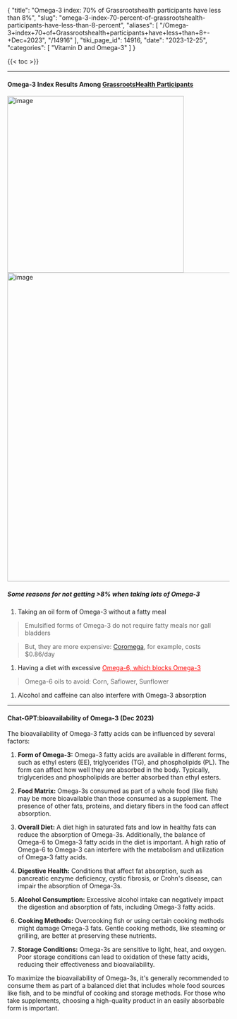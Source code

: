 {
  "title": "Omega-3 index: 70% of Grassrootshealth participants have less than 8%",
  "slug": "omega-3-index-70-percent-of-grassrootshealth-participants-have-less-than-8-percent",
  "aliases": [
    "/Omega-3+index+70+of+Grassrootshealth+participants+have+less+than+8+-+Dec+2023",
    "/14916"
  ],
  "tiki_page_id": 14916,
  "date": "2023-12-25",
  "categories": [
    "Vitamin D and Omega-3"
  ]
}

{{< toc >}}

---

#### Omega-3 Index Results Among [GrassrootsHealth Participants](https://myemail.constantcontact.com/Omega-3-Index-Results-Among-GrassrootsHealth-Participants--Updated-2023-.html?soid=1102722411090&aid=eumiK3G3GJo)

<img src="https://d1bk1kqxc0sym.cloudfront.net/attachments/png/o-3-index-arrows.png" alt="image" width="400">

<img src="https://d1bk1kqxc0sym.cloudfront.net/attachments/png/omega-3-grh-dec-2023.png" alt="image" width="700">

##### Some reasons for not getting >8% when taking lots of Omega-3

1. Taking an oil form of Omega-3 without a fatty meal

> Emulsified forms of Omega-3 do not require fatty meals nor gall bladders

> But, they are more expensive: [Coromega](https://www.amazon.com/Coromega-Concentrate-Absorption-Inflammatory-Supplement/dp/B01M03VMSJ/ref=sr_1_21?crid=18QYY2C6TKWWV&keywords=omega%2B3%2Bfish%2Boil%2Bemulsified&qid=1703510253&sprefix=omega-3%2Bemu%2Caps%2C177&sr=8-21&th=1), for example, costs $0.86/day

1. Having a diet with excessive <a href="/posts/omega-6-blocks-omega-3-etc-many-studies" style="color: red; text-decoration: underline;" title="This post/category does not exist yet: Omega-6 blocks Omega-3 etc. -many studies">Omega-6, which blocks Omega-3</a>

> Omega-6 oils to avoid: Corn, Saflower, Sunflower

1. Alcohol and caffeine can also interfere with Omega-3 absorption

---

#### Chat-GPT:bioavailability of Omega-3   (Dec 2023)

The bioavailability of Omega-3 fatty acids can be influenced by several factors:

1.  **Form of Omega-3:**  Omega-3 fatty acids are available in different forms, such as ethyl esters (EE), triglycerides (TG), and phospholipids (PL). The form can affect how well they are absorbed in the body. Typically, triglycerides and phospholipids are better absorbed than ethyl esters.

1.  **Food Matrix:**  Omega-3s consumed as part of a whole food (like fish) may be more bioavailable than those consumed as a supplement. The presence of other fats, proteins, and dietary fibers in the food can affect absorption.

1.  **Overall Diet:**  A diet high in saturated fats and low in healthy fats can reduce the absorption of Omega-3s. Additionally, the balance of Omega-6 to Omega-3 fatty acids in the diet is important. A high ratio of Omega-6 to Omega-3 can interfere with the metabolism and utilization of Omega-3 fatty acids.

1.  **Digestive Health:**  Conditions that affect fat absorption, such as pancreatic enzyme deficiency, cystic fibrosis, or Crohn's disease, can impair the absorption of Omega-3s.

1.  **Alcohol Consumption:**  Excessive alcohol intake can negatively impact the digestion and absorption of fats, including Omega-3 fatty acids.

1.  **Cooking Methods:**  Overcooking fish or using certain cooking methods might damage Omega-3 fats. Gentle cooking methods, like steaming or grilling, are better at preserving these nutrients.

1.  **Storage Conditions:**  Omega-3s are sensitive to light, heat, and oxygen. Poor storage conditions can lead to oxidation of these fatty acids, reducing their effectiveness and bioavailability.

To maximize the bioavailability of Omega-3s, it's generally recommended to consume them as part of a balanced diet that includes whole food sources like fish, and to be mindful of cooking and storage methods. For those who take supplements, choosing a high-quality product in an easily absorbable form is important.
